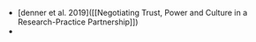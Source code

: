 - [denner et al. 2019]([[Negotiating Trust, Power and Culture in a Research-Practice Partnership]])
-